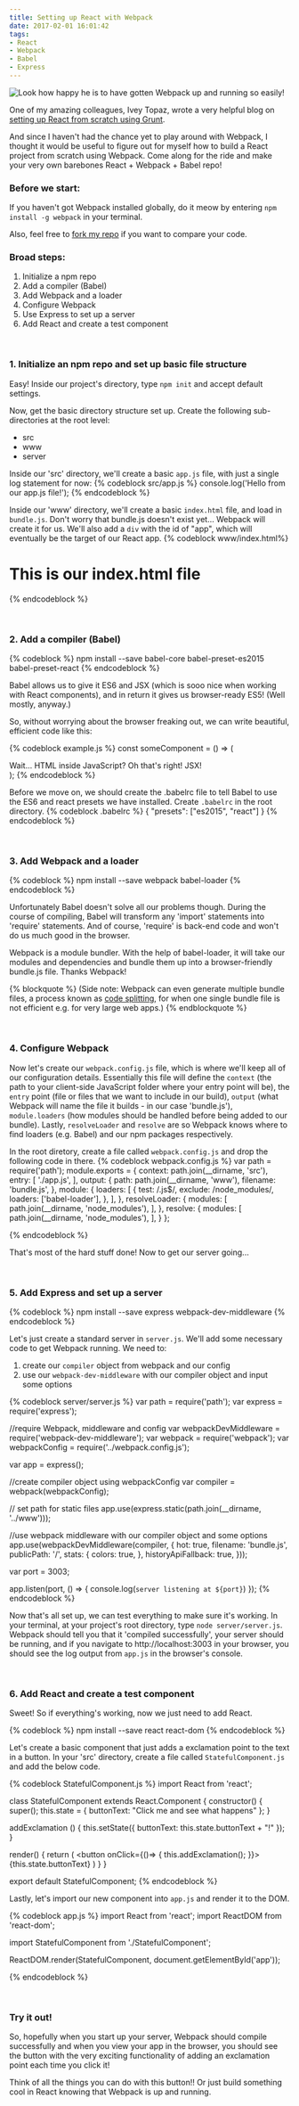 ```yaml
---
title: Setting up React with Webpack
date: 2017-02-01 16:01:42
tags:
- React
- Webpack
- Babel
- Express
---
```


![Look how happy he is to have gotten Webpack up and running so easily!](/images/2017/02/coffee.jpg)

One of my amazing colleagues, Ivey Topaz, wrote a very helpful blog on <a href="http://iveytopaz.com/2016/10/25/starting_react_from_scratch/">setting up React from scratch using Grunt</a>.

And since I haven't had the chance yet to play around with Webpack, I thought it would be useful to figure out for myself how to build a React project from scratch using Webpack. Come along for the ride and make your very own barebones React + Webpack + Babel repo!
<!-- more -->
<h3>Before we start:</h3>

If you haven't got Webpack installed globally, do it meow by entering <code>npm install -g webpack</code> in your terminal.

Also, feel free to <a href="https://github.com/Luke-Wilson/react-webpack-starter">fork my repo</a> if you want to compare your code.

<h3>Broad steps:</h3>

1. Initialize a npm repo
2. Add a compiler (Babel)
3. Add Webpack and a loader
4. Configure Webpack
5. Use Express to set up a server
6. Add React and create a test component


<br /><h3>1. Initialize an npm repo and set up basic file structure</h3>

Easy! Inside our project's directory, type <code>npm init</code> and accept default settings.

Now, get the basic directory structure set up. Create the following sub-directories at the root level:
<ul><li>src</li><li>www</li><li>server</li></ul>

Inside our 'src' directory, we'll create a basic <code>app.js</code> file, with just a single log statement for now:
{% codeblock src/app.js %}
console.log('Hello from our app.js file!');
{% endcodeblock %}

Inside our 'www' directory, we'll create a basic <code>index.html</code> file, and load in <code>bundle.js</code>. Don't worry that bundle.js doesn't exist yet... Webpack will create it for us. We'll also add a <code>div</code> with the id of "app", which will eventually be the target of our React app.
{% codeblock www/index.html%}
<html>
<head>
</head>
<body>
  <h1>This is our index.html file</h1>
  <div id="app"></div>
  <script src="/bundle.js" ></script>
</body>
</html>
{% endcodeblock %}

<br /><h3>2. Add a compiler (Babel)</h3>

{% codeblock %}
npm install --save babel-core babel-preset-es2015 babel-preset-react
{% endcodeblock %}

Babel allows us to give it ES6 and JSX (which is sooo nice when working with React components), and in return it gives us browser-ready ES5! (Well mostly, anyway.)

So, without worrying about the browser freaking out, we can write beautiful, efficient code like this:

{% codeblock example.js %}
  const someComponent = () => (
    <div>Wait... HTML inside JavaScript? Oh that's right! JSX!</div>
  );
{% endcodeblock %}

Before we move on, we should create the .babelrc file to tell Babel to use the ES6 and react presets we have installed. Create <code>.babelrc</code> in the root directory.
{% codeblock .babelrc %}
{
  "presets": ["es2015", "react"]
}
{% endcodeblock %}


<br /><h3>3. Add Webpack and a loader</h3>

{% codeblock %}
npm install --save webpack babel-loader
{% endcodeblock %}

Unfortunately Babel doesn't solve all our problems though. During the course of compiling, Babel will transform any 'import' statements into 'require' statements. And of course, 'require' is back-end code and won't do us much good in the browser.

Webpack is a module bundler. With the help of babel-loader, it will take our modules and dependencies and bundle them up into a browser-friendly bundle.js file. Thanks Webpack!

{% blockquote %}
(Side note: Webpack can even generate multiple bundle files, a process known as <a href="https://webpack.github.io/docs/code-splitting.html">code splitting</a>, for when one single bundle file is not efficient e.g. for very large web apps.)
{% endblockquote %}


<br /><h3>4. Configure Webpack</h3>

Now let's create our <code>webpack.config.js</code> file, which is where we'll keep all of our configuration details. Essentially this file will define the <code>context</code> (the path to your client-side JavaScript folder where your entry point will be), the <code>entry</code> point (file or files that we want to include in our build), <code>output</code> (what Webpack will name the file it builds - in our case 'bundle.js'), <code>module.loaders</code> (how modules should be handled before being added to our bundle). Lastly, <code>resolveLoader</code> and <code>resolve</code> are so Webpack knows where to find loaders (e.g. Babel) and our npm packages respectively.

In the root diretory, create a file called <code>webpack.config.js</code> and drop the following code in there.
{% codeblock webpack.config.js %}
var path = require('path');
module.exports = {
  context: path.join(__dirname, 'src'),
  entry: [
    './app.js',
  ],
  output: {
    path: path.join(__dirname, 'www'),
    filename: 'bundle.js',
  },
  module: {
    loaders: [
      {
        test: /\.js$/,
        exclude: /node_modules/,
        loaders: ['babel-loader'],
      },
    ],
  },
  resolveLoader: {
    modules: [
      path.join(__dirname, 'node_modules'),
    ],
  },
  resolve: {
    modules: [
      path.join(__dirname, 'node_modules'),
    ],
  }
};

{% endcodeblock %}


That's most of the hard stuff done! Now to get our server going...

<br /><h3>5. Add Express and set up a server</h3>

{% codeblock %}
npm install --save express webpack-dev-middleware
{% endcodeblock %}

Let's just create a standard server in <code>server.js</code>. We'll add some necessary code to get Webpack running. We need to:
1. create our <code>compiler</code> object from webpack and our config
2. use our <code>webpack-dev-middleware</code> with our compiler object and input some options


{% codeblock server/server.js %}
var path = require('path');
var express = require('express');

//require Webpack, middleware and config
var webpackDevMiddleware = require('webpack-dev-middleware');
var webpack = require('webpack');
var webpackConfig = require('../webpack.config.js');

var app = express();

//create compiler object using webpackConfig
var compiler = webpack(webpackConfig);

// set path for static files
app.use(express.static(path.join(__dirname, '../www')));

//use webpack middleware with our compiler object and some options
app.use(webpackDevMiddleware(compiler, {
  hot: true,
  filename: 'bundle.js',
  publicPath: '/',
  stats: {
    colors: true,
  },
  historyApiFallback: true,
}));

var port = 3003;

app.listen(port, () => {
  console.log(`server listening at ${port}`)
});
{% endcodeblock %}


Now that's all set up, we can test everything to make sure it's working. In your terminal, at your project's root directory, type <code>node server/server.js</code>. Webpack should tell you that it 'compiled successfully', your server should be running, and if you navigate to http://localhost:3003 in your browser, you should see the log output from <code>app.js</code> in the browser's console.


<br /><h3>6. Add React and create a test component</h3>

Sweet! So if everything's working, now we just need to add React.

{% codeblock %}
npm install --save react react-dom
{% endcodeblock %}

Let's create a basic component that just adds a exclamation point to the text in a button. In your 'src' directory, create a file called <code>StatefulComponent.js</code> and add the below code.

{% codeblock StatefulComponent.js %}
import React from 'react';

class StatefulComponent extends React.Component {
  constructor() {
    super();
    this.state = {
      buttonText: "Click me and see what happens"
    };
  }

  addExclamation () {
    this.setState({
      buttonText: this.state.buttonText + "!"
    });
  }

  render() {
    return (
      <button onClick={()=> {
        this.addExclamation();
      }}>
      {this.state.buttonText}
      </button>
    )
  }
}

export default StatefulComponent;
{% endcodeblock %}

Lastly, let's import our new component into <code>app.js</code> and render it to the DOM.

{% codeblock app.js %}
import React from 'react';
import ReactDOM from 'react-dom';

import StatefulComponent from './StatefulComponent';

ReactDOM.render(StatefulComponent, document.getElementById('app'));

{% endcodeblock %}


<br /><h3>Try it out!</h3>
So, hopefully when you start up your server, Webpack should compile successfully and when you view your app in the browser, you should see the button with the very exciting functionality of adding an exclamation point each time you click it!

Think of all the things you can do with this button!! Or just build something cool in React knowing that Webpack is up and running.






